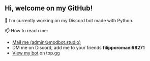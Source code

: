 <h2>Hi, welcome on my GitHub!</h2>

🔭 I’m currently working on my Discord bot made with Python.

📫 How to reach me:
<ul>
    <li><a href="mailto:admin@modbot.studio">Mail me (admin@modbot.studio)</a></li>
    <li>DM me on Discord, add me to your friends <strong>filipporomani#8271</strong></li>
    <li><a href="https://top.gg/bot/780697130909302805" target=new >View my bot</a> on top.gg</li>
